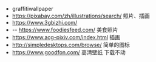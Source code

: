 - graffitiwallpaper
- https://pixabay.com/zh/illustrations/search/ 照片、插画 
- https://www.3gbizhi.com/ 
- -- https://www.foodiesfeed.com/ 美食照片 
- https://www.acg-pixiv.com/index.html 插画 
- http://simpledesktops.com/browse/ 简单的图标
- https://www.goodfon.com/ 高清壁纸 下载不动









